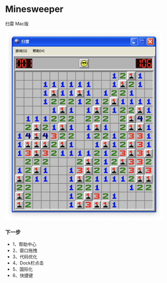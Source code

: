 # Minesweeper
扫雷 Mac版

![image](https://github.com/mengxianliang/Minesweeper/blob/main/Image/screenshot.png)

### 下一步
- 1、帮助中心
- 2、窗口拖拽
- 3、代码优化
- 4、Dock栏点击
- 5、国际化
- 6、快捷键
